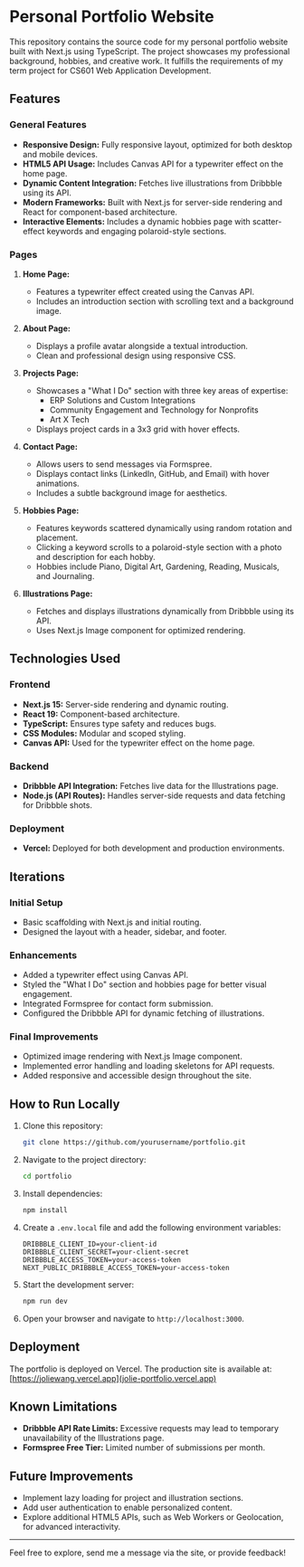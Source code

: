 # Personal Portfolio Website

This repository contains the source code for my personal portfolio website built with Next.js using TypeScript. The project showcases my professional background, hobbies, and creative work. It fulfills the requirements of my term project for CS601 Web Application Development.

## Features

### General Features
- **Responsive Design:** Fully responsive layout, optimized for both desktop and mobile devices.
- **HTML5 API Usage:** Includes Canvas API for a typewriter effect on the home page.
- **Dynamic Content Integration:** Fetches live illustrations from Dribbble using its API.
- **Modern Frameworks:** Built with Next.js for server-side rendering and React for component-based architecture.
- **Interactive Elements:** Includes a dynamic hobbies page with scatter-effect keywords and engaging polaroid-style sections.

### Pages
1. **Home Page:**
   - Features a typewriter effect created using the Canvas API.
   - Includes an introduction section with scrolling text and a background image.

2. **About Page:**
   - Displays a profile avatar alongside a textual introduction.
   - Clean and professional design using responsive CSS.

3. **Projects Page:**
   - Showcases a "What I Do" section with three key areas of expertise:
     - ERP Solutions and Custom Integrations
     - Community Engagement and Technology for Nonprofits
     - Art X Tech
   - Displays project cards in a 3x3 grid with hover effects.

4. **Contact Page:**
   - Allows users to send messages via Formspree.
   - Displays contact links (LinkedIn, GitHub, and Email) with hover animations.
   - Includes a subtle background image for aesthetics.

5. **Hobbies Page:**
   - Features keywords scattered dynamically using random rotation and placement.
   - Clicking a keyword scrolls to a polaroid-style section with a photo and description for each hobby.
   - Hobbies include Piano, Digital Art, Gardening, Reading, Musicals, and Journaling.

6. **Illustrations Page:**
   - Fetches and displays illustrations dynamically from Dribbble using its API.
   - Uses Next.js Image component for optimized rendering.

## Technologies Used

### Frontend
- **Next.js 15:** Server-side rendering and dynamic routing.
- **React 19:** Component-based architecture.
- **TypeScript:** Ensures type safety and reduces bugs.
- **CSS Modules:** Modular and scoped styling.
- **Canvas API:** Used for the typewriter effect on the home page.

### Backend
- **Dribbble API Integration:** Fetches live data for the Illustrations page.
- **Node.js (API Routes):** Handles server-side requests and data fetching for Dribbble shots.

### Deployment
- **Vercel:** Deployed for both development and production environments.

## Iterations

### Initial Setup
- Basic scaffolding with Next.js and initial routing.
- Designed the layout with a header, sidebar, and footer.

### Enhancements
- Added a typewriter effect using Canvas API.
- Styled the "What I Do" section and hobbies page for better visual engagement.
- Integrated Formspree for contact form submission.
- Configured the Dribbble API for dynamic fetching of illustrations.

### Final Improvements
- Optimized image rendering with Next.js Image component.
- Implemented error handling and loading skeletons for API requests.
- Added responsive and accessible design throughout the site.

## How to Run Locally

1. Clone this repository:
   ```bash
   git clone https://github.com/yourusername/portfolio.git
   ```

2. Navigate to the project directory:
   ```bash
   cd portfolio
   ```

3. Install dependencies:
   ```bash
   npm install
   ```

4. Create a `.env.local` file and add the following environment variables:
   ```env
   DRIBBBLE_CLIENT_ID=your-client-id
   DRIBBBLE_CLIENT_SECRET=your-client-secret
   DRIBBBLE_ACCESS_TOKEN=your-access-token
   NEXT_PUBLIC_DRIBBBLE_ACCESS_TOKEN=your-access-token
   ```

5. Start the development server:
   ```bash
   npm run dev
   ```

6. Open your browser and navigate to `http://localhost:3000`.

## Deployment
The portfolio is deployed on Vercel. The production site is available at:
[https://joliewang.vercel.app](jolie-portfolio.vercel.app)

## Known Limitations
- **Dribbble API Rate Limits:** Excessive requests may lead to temporary unavailability of the Illustrations page.
- **Formspree Free Tier:** Limited number of submissions per month.

## Future Improvements
- Implement lazy loading for project and illustration sections.
- Add user authentication to enable personalized content.
- Explore additional HTML5 APIs, such as Web Workers or Geolocation, for advanced interactivity.

---
Feel free to explore, send me a message via the site, or provide feedback!

